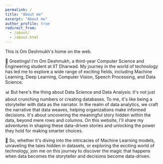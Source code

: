 ```yaml
---
permalink: /
title: "About me"
excerpt: "About me"
author_profile: true
redirect_from: 
  - /about/
  - /about.html
---
```


This is Om Deshmukh's home on the web.

👋 Greetings! I'm Om Deshmukh, a third-year Computer Science and Engineering student at IIT Dharwad. My journey in the world of technology has led me to explore a wide range of exciting fields, including Machine Learning, Deep Learning, Computer Vision, Speech Processing, and Data Science.

📊 But here's the thing about Data Science and Data Analysis: it's not just about crunching numbers or creating databases. To me, it's like being a storyteller with data as the narrator. In the realm of data analytics, we craft the narrative that data weaves, helping organizations make informed decisions. It's about uncovering the meaningful story hidden within the data, beyond mere rows and columns. On this website, I'll share my adventures in shaping these data-driven stories and unlocking the power they hold for making smarter choices.

🧠 So, whether it's diving into the intricacies of Machine Learning models, unraveling the tales hidden in datasets, or exploring the exciting world of technology, join me on this journey to discover the magic that happens when data becomes the storyteller and decisions become data-driven.
